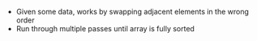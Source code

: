* Given some data, works by swapping adjacent elements in the wrong order
* Run through multiple passes until array is fully sorted